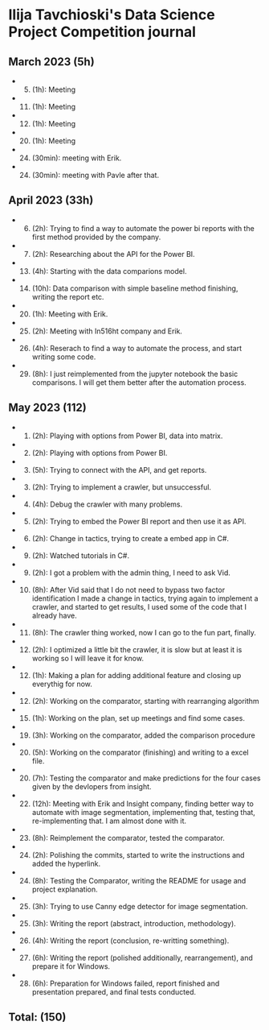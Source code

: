 # Ilija Tavchioski's Data Science Project Competition journal


## March 2023 (5h)

* 5. (1h): Meeting
* 11. (1h): Meeting
* 12. (1h): Meeting
* 20. (1h): Meeting  
* 24. (30min): meeting with Erik.
* 24. (30min): meeting with Pavle after that.

## April 2023 (33h)
* 6. (2h): Trying to find a way to automate the power bi reports with the first method provided by the company.
* 7. (2h): Researching about the API for the Power BI.
* 13. (4h): Starting with the data comparions model.
* 14. (10h): Data comparison with simple baseline method finishing, writing the report etc.
* 20. (1h): Meeting with Erik.
* 25. (2h): Meeting with In516ht company and Erik.
* 26. (4h): Reserach to find a way to automate the process, and start writing some code.
* 29. (8h): I just reimplemented from the jupyter notebook the basic comparisons. I will get them better after the automation process.
## May 2023 (112)
* 1. (2h): Playing with options from Power BI, data into matrix.
* 2. (2h): Playing with options from Power BI.
* 3. (5h): Trying to connect with the API, and get reports.
* 3. (2h): Trying to implement a crawler, but unsuccessful.
* 4. (4h): Debug the crawler with many problems.
* 5. (2h): Trying to embed the Power BI report and then use it as API.
* 6. (2h): Change in tactics, trying to create a embed app in C#.
* 9. (2h): Watched tutorials in C#.
* 9. (2h): I got a problem with the admin thing, I need to ask Vid.
* 10. (8h): After Vid said that I do not need to bypass two factor identification I made a change in tactics, trying again to implement a crawler, and started to get results, I used some of the code that I already have.
* 11. (8h): The crawler thing worked, now I can go to the fun part, finally.
* 12. (2h): I optimized a little bit the crawler, it is slow but at least it is working so I will leave it for know.
* 12. (1h): Making a plan for adding additional feature and closing up everythig for now.
* 12. (2h): Working on the comparator, starting with rearranging algorithm
* 15. (1h): Working on the plan, set up meetings and find some cases.
* 19. (3h): Working on the comparator, added the comparison procedure
* 20. (5h): Working on the comparator (finishing) and writing to a excel file.
* 20. (7h): Testing the comparator and make predictions for the four cases given by the devlopers from insight.
* 22. (12h): Meeting with Erik and Insight company, finding better way to automate with image segmentation, implementing that, testing that, re-implementing that. I am almost done with it.
* 23. (8h): Reimplement the comparator, tested the comparator.
* 24. (2h): Polishing the commits, started to write the instructions and added the hyperlink.
* 24. (8h): Testing the Comparator, writing the README for usage and project explanation.
* 25. (3h): Trying to use Canny edge detector for image segmentation.
* 25. (3h): Writing the report (abstract, introduction, methodology).
* 26. (4h): Writing the report (conclusion, re-writting something).
* 27. (6h): Writing the report (polished additionally, rearrangement), and prepare it for Windows.
* 28. (6h): Preparation for Windows failed, report finished and presentation prepared, and final tests conducted.
## Total: (150)